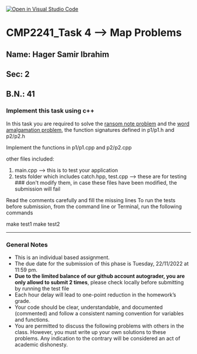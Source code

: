 [![Open in Visual Studio Code](https://classroom.github.com/assets/open-in-vscode-c66648af7eb3fe8bc4f294546bfd86ef473780cde1dea487d3c4ff354943c9ae.svg)](https://classroom.github.com/online_ide?assignment_repo_id=9380386&assignment_repo_type=AssignmentRepo)
# CMP2241_Task 4 --> Map Problems

## Name: Hager Samir Ibrahim
## Sec: 2
## B.N.: 41


### Implement this task using c++
In this task you are required to solve the [ransom note problem](https://leetcode.com/problems/ransom-note/description/) and the [word amalgamation problem](https://onlinejudge.org/index.php?option=onlinejudge&Itemid=8&category=357&page=show_problem&problem=583), the function signatures defined in p1/p1.h and p2/p2.h

Implement the functions in p1/p1.cpp and p2/p2.cpp 

other files included:
1. main.cpp --> this is to test your application
2. tests folder which includes catch.hpp, test.cpp --> these are for testing ### don't modify them, in case these files have been modified, the submission will fail

Read the comments carefully and fill the missing lines
To run the tests before submission, from the command line or Terminal, run the following commands

make test1
make test2

---

### General Notes
- This is an individual based assignment.
- The due date for the submission of this phase is Tuesday, 22/11/2022 at 11:59 pm.
- **Due to the limited balance of our github account autograder, you are only allowd to submit 2 times**, please check locally before submitting by running the test file
- Each hour delay will lead to one-point reduction in the homework’s grade.
- Your code should be clear, understandable, and documented (commented) and follow a consistent naming convention for variables and functions.
- You are permitted to discuss the following problems with others in the class. However, you must write up your own solutions to these problems. Any indication to the contrary will be considered an act of academic dishonesty. 
